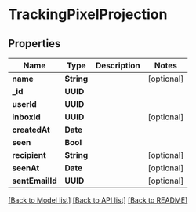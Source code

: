 # TrackingPixelProjection

## Properties
Name | Type | Description | Notes
------------ | ------------- | ------------- | -------------
**name** | **String** |  | [optional] 
**_id** | **UUID** |  | 
**userId** | **UUID** |  | 
**inboxId** | **UUID** |  | [optional] 
**createdAt** | **Date** |  | 
**seen** | **Bool** |  | 
**recipient** | **String** |  | [optional] 
**seenAt** | **Date** |  | [optional] 
**sentEmailId** | **UUID** |  | [optional] 

[[Back to Model list]](../README#documentation-for-models) [[Back to API list]](../README#documentation-for-api-endpoints) [[Back to README]](../README)


